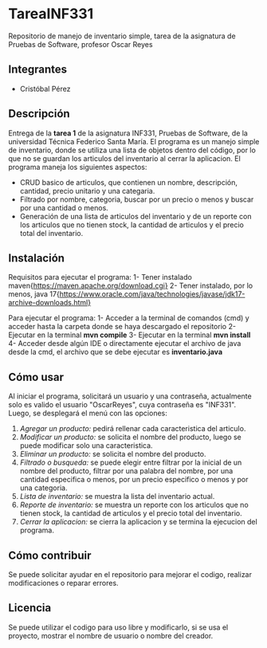 # TareaINF331
Repositorio de manejo de inventario simple, tarea de la asignatura de Pruebas de Software, profesor Oscar Reyes

## Integrantes
- Cristóbal Pérez

## Descripción
Entrega de la **tarea 1** de la asignatura INF331, Pruebas de Software, de la universidad Técnica Federico Santa María. El programa es un manejo simple de inventario, donde se utiliza una lista de objetos dentro del código, por lo que no se guardan los articulos del inventario al cerrar la aplicacion. El programa maneja los siguientes aspectos:
- CRUD basico de articulos, que contienen un nombre, descripción, cantidad, precio unitario y una categaria.
- Filtrado por nombre, categoria, buscar por un precio o menos y buscar por una cantidad o menos.
- Generación de una lista de articulos del inventario y de un reporte con los articulos que no tienen stock, la cantidad de articulos y el precio total del inventario.

## Instalación
Requisitos para ejecutar el programa:
1- Tener instalado maven{https://maven.apache.org/download.cgi}
2- Tener instalado, por lo menos, java 17{https://www.oracle.com/java/technologies/javase/jdk17-archive-downloads.html}

Para ejecutar el programa:
1- Acceder a la terminal de comandos (cmd) y acceder hasta la carpeta donde se haya descargado el repositorio
2- Ejecutar en la terminal **mvn compile**
3- Ejecutar en la terminal **mvn install**
4- Acceder desde algún IDE o directamente ejecutar el archivo de java desde la cmd, el archivo que se debe ejecutar es **inventario.java**

## Cómo usar
Al iniciar el programa, solicitará un usuario y una contraseña, actualmente solo es valido el usuario "OscarReyes", cuya contraseña es "INF331". Luego, se desplegará el menú con las opciones:
1. *Agregar un producto:* pedirá rellenar cada caracteristica del articulo.
2. *Modificar un producto:* se solicita el nombre del producto, luego se puede modificar solo una caracteristica.
3. *Eliminar un producto:* se solicita el nombre del producto.
4. *Filtrado o busqueda:* se puede elegir entre filtrar por la inicial de un nombre del producto, filtrar por una palabra del nombre, por una cantidad especifica o menos, por un precio especifico o menos y por una categoria.
5. *Lista de inventario:* se muestra la lista del inventario actual.
6. *Reporte de inventario:* se muestra un reporte con los articulos que no tienen stock, la cantidad de articulos y el precio total del inventario.
7. *Cerrar la aplicacion:* se cierra la aplicacion y se termina la ejecucion del programa.

## Cómo contribuir
Se puede solicitar ayudar en el repositorio para mejorar el codigo, realizar modificaciones o reparar errores.

## Licencia
Se puede utilizar el codigo para uso libre y modificarlo, si se usa el proyecto, mostrar el nombre de usuario o nombre del creador.
